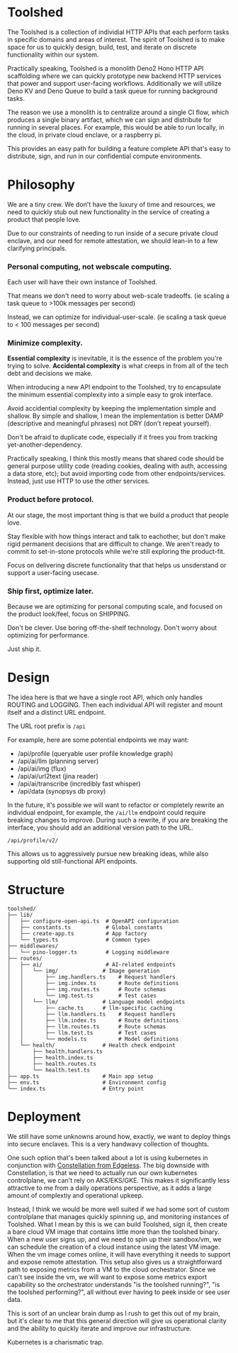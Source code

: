 # Toolshed

The Toolshed is a collection of individial HTTP APIs that each perform tasks in specific domains and areas of interest. The spirit of Toolshed is to make space for us to quickly design, build, test, and iterate on discrete functionality within our system.

Practically speaking, Toolshed is a monolith Deno2 Hono HTTP API scaffolding where we can quickly prototype new backend HTTP services that power and support user-facing workflows. Additionally we will utilize Deno KV and Deno Queue to build a task queue for running background tasks.

The reason we use a monolith is to centralize around a single CI flow, which produces a single binary artifact, which we can sign and distribute for running in several places. For example, this would be able to run locally, in the cloud, in private cloud enclave, or a raspberry pi.

This provides an easy path for building a feature complete API that's easy to distribute, sign, and run in our confidential compute environments.

# Philosophy

We are a tiny crew. We don't have the luxury of time and resources, we need to quickly stub out new functionality in the service of creating a product that people love.

Due to our constraints of needing to run inside of a secure private cloud enclave, and our need for remote attestation, we should lean-in to a few clarifying principals.

### Personal computing, not webscale computing.

Each user will have their own instance of Toolshed.

That means we don't need to worry about web-scale tradeoffs. (ie scaling a task queue to >100k messages per second)

Instead, we can optimize for individual-user-scale. (ie scaling a task queue to < 100 messages per second)

### Minimize complexity.

**Essential complexity** is inevitable, it is the essence of the problem you're trying to solve. **Accidental complexity** is what creeps in from all of the tech debt and decisions we make.

When introducing a new API endpoint to the Toolshed, try to encapsulate the minimum essential complexity into a simple easy to grok interface.

Avoid accidential complexity by keeping the implementation simple and shallow. By simple and shallow, I mean the implementation is better DAMP (descriptive and meaningful phrases) not DRY (don't repeat yourself).

Don't be afraid to duplicate code, especially if it frees you from tracking yet-another-dependency.

Practically speaking, I think this mostly means that shared code should be general purpose utility code (reading cookies, dealing with auth, accessing a data store, etc); but avoid importing code from other endpoints/services. Instead, just use HTTP to use the other services.

### Product before protocol.

At our stage, the most important thing is that we build a product that people love.

Stay flexible with how things interact and talk to eachother, but don't make rigid permanent decisions that are difficult to change. We aren't ready to commit to set-in-stone protocols while we're still exploring the product-fit.

Focus on delivering discrete functionality that that helps us unsderstand or support a user-facing usecase.

### Ship first, optimize later.

Because we are optimizing for personal computing scale, and focused on the product look/feel, focus on SHIPPING.

Don't be clever. Use boring off-the-shelf technology. Don't worry about optimizing for performance.

Just ship it.

# Design

The idea here is that we have a single root API, which only handles ROUTING and LOGGING. Then each individual API will register and mount itself and a distinct URL endpoint.

The URL root prefix is `/api`

For example, here are some potential endpoints we may want:

- /api/profile (queryable user profile knowledge graph)
- /api/ai/llm (planning server)
- /api/ai/img (flux)
- /api/ai/url2text (jina reader)
- /api/ai/transcribe (incredibly fast whisper)
- /api/data (synopsys db proxy)

In the future, it's possible we will want to refactor or completely rewrite an individual endpoint, for example, the `/ai/llm` endpoint could require breaking changes to improve. During such a rewrite, if you are breaking the interface, you should add an additional version path to the URL.

`/api/profile/v2/`

This allows us to aggressively pursue new breaking ideas, while also supporting old still-functional API endpoints.

# Structure

```
toolshed/
├── lib/
│   ├── configure-open-api.ts  # OpenAPI configuration
│   ├── constants.ts           # Global constants
│   ├── create-app.ts          # App factory
│   └── types.ts               # Common types
├── middlewares/
│   └── pino-logger.ts         # Logging middleware
├── routes/
│   ├── ai/                    # AI-related endpoints
│   │   └── img/              # Image generation
│   │       ├── img.handlers.ts    # Request handlers
│   │       ├── img.index.ts       # Route definitions
│   │       ├── img.routes.ts      # Route schemas
│   │       └── img.test.ts        # Test cases
│   │   └── llm/              # Language model endpoints
│   │       ├── cache.ts      # llm-specific caching
│   │       ├── llm.handlers.ts    # Request handlers
│   │       ├── llm.index.ts       # Route definitions
│   │       ├── llm.routes.ts      # Route schemas
│   │       ├── llm.test.ts        # Test cases
│   │       └── models.ts          # Model definitions
│   └── health/               # Health check endpoint
│       ├── health.handlers.ts
│       ├── health.index.ts
│       ├── health.routes.ts
│       └── health.test.ts
├── app.ts                    # Main app setup
├── env.ts                    # Environment config
└── index.ts                  # Entry point
```

# Deployment

We still have some unknowns around how, exactly, we want to deploy things into secure enclaves. This is a very handwavy collection of thoughts.

One such option that's been talked about a lot is using kubernetes in conjunction with [Constellation from Edgeless](https://docs.edgeless.systems/constellation). The big downside with Constellation, is that we need to actually run our own kubernetes controlplane, we can't rely on AKS/EKS/GKE. This makes it significantly less attractive to me from a daily operations perspective, as it adds a large amount of complextiy and operational upkeep.

Instead, I think we would be more well suited if we had some sort of custom controlplane that manages quickly spinning up, and monitoring instances of Toolshed. What I mean by this is we can build Toolshed, sign it, then create a bare cloud VM image that contains little more than the toolshed binary. When a new user signs up, and we need to spin up their sandbox/vm, we can schedule the creation of a cloud instance using the latest VM image. When the vm image comes online, it will have everything it needs to support and expose remote attestation. This setup also gives us a straightforward path to exposing metrics from a VM to the cloud orchestrator. Since we can't see inside the vm, we will want to expose some metrics export capability so the orchestrator understands "is the toolshed running?", "is the toolshed performing?", all without ever having to peek inside or see user data.

This is sort of an unclear brain dump as I rush to get this out of my brain, but it's clear to me that this general direction will give us operational clarity and the ability to quickly iterate and improve our infrastructure.

Kubernetes is a charismatic trap.
